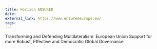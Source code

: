 ```yaml
---
title: Horizon ENSURED
date: 
external_link: https://www.ensuredeurope.eu/
tags:
---
```


Transforming and Defending Multilateralism: European Union Support for more Robust, Effective and Democratic Global Governance

<!--more-->
